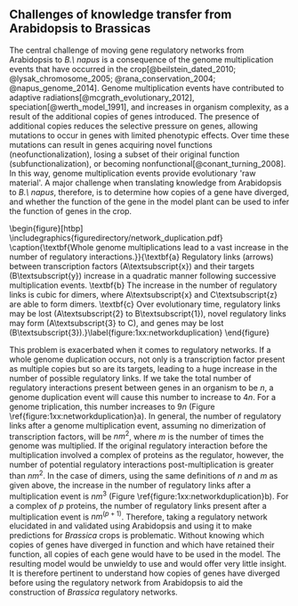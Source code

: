 ## Challenges of knowledge transfer from Arabidopsis to Brassicas

The central challenge of moving gene regulatory networks from Arabidopsis to *B.\ napus* is a consequence of the genome multiplication events that have occurred in the crop[@beilstein_dated_2010; @lysak_chromosome_2005; @rana_conservation_2004; @napus_genome_2014].
Genome multiplication events have contributed to adaptive radiations[@mcgrath_evolutionary_2012], speciation[@werth_model_1991], and increases in organism complexity, as a result of the additional copies of genes introduced.
The presence of additional copies reduces the selective pressure on genes, allowing mutations to occur in genes with limited phenotypic effects.
Over time these mutations can result in genes acquiring novel functions (neofunctionalization), losing a subset of their original function (subfunctionalization), or becoming nonfunctional[@conant_turning_2008].
In this way, genome multiplication events provide evolutionary 'raw material'.
A major challenge when translating knowledge from Arabidopsis to *B.\ napus*, therefore, is to determine how copies of a gene have diverged, and whether the function of the gene in the model plant can be used to infer the function of genes in the crop.

\begin{figure}[htbp]
\includegraphics{figuredirectory/network_duplication.pdf}
\caption{\textbf{Whole genome multiplications lead to a vast increase in
the number of regulatory interactions.}}{\textbf{a} Regulatory links
(arrows) between transcription factors (A\textsubscript{x}) and their
targets (B\textsubscript{y}) increase in a quadratic manner following
successive multiplication events. \textbf{b} The increase in the number
of regulatory links is cubic for dimers, where A\textsubscript{x} and
C\textsubscript{z} are able to form dimers. \textbf{c} Over evolutionary
time, regulatory links may be lost (A\textsubscript{2} to
B\textsubscript{1}), novel regulatory links may form (A\textsubscript{3}
to C), and genes may be lost
(B\textsubscript{3}).}\label{figure:1xx:networkduplication}
\end{figure}

This problem is exacerbated when it comes to regulatory networks.
If a whole genome duplication occurs, not only is a transcription factor present as multiple copies but so are its targets, leading to a huge increase in the number of possible regulatory links.
If we take the total number of regulatory interactions present between genes in an organism to be $n$, a genome duplication event will cause this number to increase to $4n$.
For a genome triplication, this number increases to $9n$ (Figure \ref{figure:1xx:networkduplication}a).
In general, the number of regulatory links after a genome multiplication event, assuming no dimerization of transcription factors, will be $nm^2$, where $m$ is the number of times the genome was multiplied.
If the original regulatory interaction before the multiplication involved a complex of proteins as the regulator, however, the number of potential regulatory interactions post-multiplication is greater than $nm^2$.
In the case of dimers, using the same definitions of $n$ and $m$ as given above, the increase in the number of regulatory links after a multiplication event is $nm^3$ (Figure \ref{figure:1xx:networkduplication}b).
For a complex of $p$ proteins, the number of regulatory links present after a multiplication event is $nm^{(p+1)}$.
Therefore, taking a regulatory network elucidated in and validated using Arabidopsis and using it to make predictions for *Brassica* crops is problematic.
Without knowing which copies of genes have diverged in function and which have retained their function, all copies of each gene would have to be used in the model.
The resulting model would be unwieldy to use and would offer very little insight.
It is therefore pertinent to understand how copies of genes have diverged before using the regulatory network from Arabidopsis to aid the construction of *Brassica* regulatory networks.
